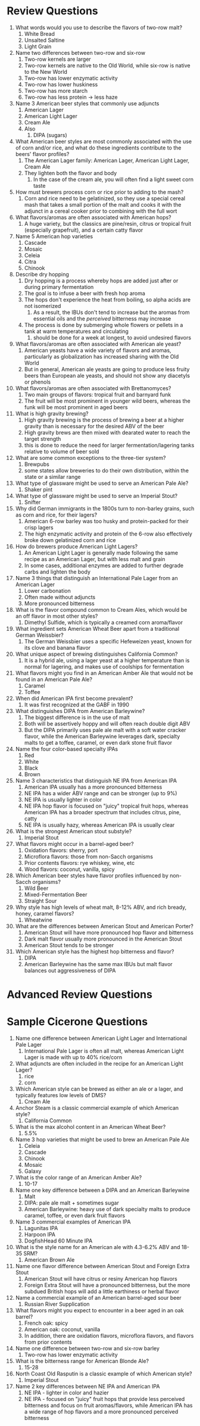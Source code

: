 # Review Questions

1. What words would you use to describe the flavors of two-row malt?
	1. White Bread
	2. Unsalted Saltine
	3. Light Grain
2. Name two differences between two-row and six-row
	1. Two-row kernels are larger
	2. Two-row kernels are native to the Old World, while six-row is native to the New World
	3. Two-row has lower enzymatic activity
	4. Two-row has lower huskiness
	5. Two-row has more starch
	6. Two-row has less protein -> less haze
3. Name 3 American beer styles that commonly use adjuncts
	1. American Lager
	2. American Light Lager
	3. Cream Ale
	4. Also
		1. DIPA (sugars)
4. What American beer styles are most commonly associated with the use of corn and/or rice, and what do these ingredients contribute to the beers' flavor profiles?
	1. The American Lager family: American Lager, American Light Lager, Cream Ale
	2. They lighten both the flavor and body
		1. In the case of the cream ale, you will often find a light sweet corn taste
5. How must brewers process corn or rice prior to adding to the mash?
	1. Corn and rice need to be gelatinized, so they use a special cereal mash that takes a small portion of the malt and cooks it with the adjunct in a cereal cooker prior to combining with the full wort
6. What flavors/aromas are often associated with American hops?
	1. A huge variety, but the classics are pine/resin, citrus or tropical fruit (especially grapefruit), and a certain catty flavor
7. Name 5 American hop varieties
	1. Cascade
	2. Mosaic
	3. Celeia
	4. Citra
	5. Chinook
8. Describe dry hopping
	1. Dry hopping is a process whereby hops are added just after or during primary fermentation
	2. The goal is to infuse a beer with fresh hop aroma
	3. The hops don't experience the heat from boiling, so alpha acids are not isomerized
		1. As a result, the IBUs don't tend to increase but the aromas from essential oils and the *perceived* bitterness may increase
	4. The process is done by submerging whole flowers or pellets in a tank at warm temperatures and circulating 
		1. should be done for a week at longest, to avoid undesired flavors
9. What flavors/aromas are often associated with American ale yeast?
	1. American yeasts have a wide variety of flavors and aromas, particularly as globalization has increased sharing with the Old World
	2. But in general, American ale yeasts are going to produce less fruity beers than European ale yeasts, and should not show any diacetyls or phenols
10. What flavors/aromas are often associated with Brettanomyces?
	1. Two main groups of flavors: tropical fruit and barnyard funk
	2. The fruit will be most prominent in younger wild beers, whereas the funk will be most prominent in aged beers
11. What is high gravity brewing?
	1. High gravity brewing is the process of brewing a beer at a higher gravity than is necessary for the desired ABV of the beer
	2. High gravity brews are then mixed with dearated water to reach the target strength
	3. this is done to reduce the need for larger fermentation/lagering tanks relative to volume of beer sold
12. What are some common exceptions to the three-tier system?
	1. Brewpubs
	2. some states allow breweries to do their own distribution, within the state or a similar range
13. What type of glassware might be used to serve an American Pale Ale?
	1. Shaker pint
14. What type of glassware might be used to serve an Imperial Stout?
	1. Snifter
15. Why did German immigrants in the 1800s turn to non-barley grains, such as corn and rice, for their lagers?
	1. American 6-row barley was too husky and protein-packed for their crisp lagers
	2. The high enzymatic activity and protein of the 6-row also effectively broke down gelatinized corn and rice
16. How do brewers produce American Light Lagers?
	1. An American Light Lager is generally made following the same recipe as an American Lager, but with less malt and grain
	2. In some cases, additional enzymes are added to further degrade carbs and lighten the body
17. Name 3 things that distinguish an International Pale Lager from an American Lager
	1. Lower carbonation
	2. Often made without adjuncts
	3. More pronounced bitterness
18. What is the flavor compound common to Cream Ales, which would be an off flavor in most other styles?
	1. Dimethyl Sulfide, which is typically a creamed corn aroma/flavor
19. What ingredient sets American Wheat Beer apart from a traditional German Weissbier?
	1. The German Weissbier uses a specific Hefeweizen yeast, known for its clove and banana flavor
20. What unique aspect of brewing distinguishes California Common?
	1. It is a hybrid ale, using a lager yeast at a higher temperature than is normal for lagering, and makes use of coolships for fermentation
21. What flavors might you find in an American Amber Ale that would not be found in an American Pale Ale?
	1. Caramel
	2. Toffee
22. When did American IPA first become prevalent?
	1. It was first recognized at the GABF in 1990
23. What distinguishes DIPA from American Barleywine?
	1. The biggest difference is in the use of malt
	2. Both will be assertively hoppy and will often reach double digit ABV
	3. But the DIPA primarily uses pale ale malt with a soft water cracker flavor, while the American Barleywine leverages dark, specialty malts to get a toffee, caramel, or even dark stone fruit flavor
24. Name the four color-based specialty IPAs
	1. Red
	2. White
	3. Black
	4. Brown
25. Name 3 characteristics that distinguish NE IPA from American IPA
	1. American IPA usually has a more pronounced bitterness
	2. NE IPA has a wider ABV range and can be stronger (up to 9%)
	3. NE IPA is usually lighter in color
	4. NE IPA hop flavor is focused on "juicy" tropical fruit hops, whereas American IPA has a broader spectrum that includes citrus, pine, catty
	5. NE IPA is usually hazy, whereas American IPA is usually clear
26. What is the strongest American stout substyle?
	1. Imperial Stout
27. What flavors might occur in a barrel-aged beer?
	1. Oxidation flavors: sherry, port
	2. Microflora flavors: those from non-Sacch organisms
	3. Prior contents flavors: rye whiskey, wine, etc
	4. Wood flavors: coconut, vanilla, spicy
28. Which American beer styles have flavor profiles influenced by non-Sacch organisms?
	1. Wild Beer
	2. Mixed-Fermentation Beer
	3. Straight Sour
29. Why style has high levels of wheat malt, 8-12% ABV, and rich bready, honey, caramel flavors?
	1. Wheatwine
30. What are the differences between American Stout and American Porter?
	1. American Stout will have more pronounced hop flavor and bitterness
	2. Dark malt flavor usually more pronounced in the American Stout
	3. American Stout tends to be stronger
31. Which American style has the highest hop bitterness and flavor?
	1. DIPA
	2. American Barleywine has the same max IBUs but malt flavor balances out aggressiveness of DIPA

# Advanced Review Questions

# Sample Cicerone Questions

1. Name one difference between American Light Lager and International Pale Lager
	1. International Pale Lager is often all malt, whereas American Light Lager is made with up to 40% rice/corn
2. What adjuncts are often included in the recipe for an American Light Lager?
	1. rice
	2. corn
3. Which American style can be brewed as either an ale or a lager, and typically features low levels of DMS?
	1. Cream Ale
4. Anchor Steam is a classic commercial example of which American style?
	1. California Common
5. What is the max alcohol content in an American Wheat Beer?
	1. 5.5%
6. Name 3 hop varieties that might be used to brew an American Pale Ale
	1. Celeia
	2. Cascade
	3. Chinook
	4. Mosaic
	5. Galaxy
7. What is the color range of an American Amber Ale?
	1. 10-17
8. Name one key difference between a DIPA and an American Barleywine
	1. Malt
	2. DIPA: pale ale malt + sometimes sugar
	3. American Barleywine: heavy use of dark specialty malts to produce caramel, toffee, or even dark fruit flavors
9. Name 3 commercial examples of American IPA
	1. Lagunitas IPA
	2. Harpoon IPA
	3. DogfishHead 60 Minute IPA
10. What is the style name for an American ale with 4.3-6.2% ABV and 18-35 SRM?
	1. American Brown Ale
11. Name one flavor difference between American Stout and Foreign Extra Stout
	1. American Stout will have citrus or resiny American hop flavors
	2. Foreign Extra Stout will have a pronounced bitterness, but the more subdued British hops will add a little earthiness or herbal flavor
12. Name a commercial example of an American barrel-aged sour beer
	1. Russian River Supplication
13. What flavors might you expect to encounter in a beer aged in an oak barrel?
	1. French oak: spicy
	2. American oak: coconut, vanilla
	3. In addition, there are oxidation flavors, microflora flavors, and flavors from prior contents
14. Name one difference between two-row and six-row barley
	1. Two-row has lower enzymatic activity
15. What is the bitterness range for American Blonde Ale?
	1. 15-28
16. North Coast Old Rasputin is a classic example of which American style?
	1. Imperial Stout
17. Name 2 key differences between NE IPA and American IPA
	1. NE IPA - lighter in color and hazier
	2. NE IPA - focused on "juicy" fruit hops that provide less perceived bitterness and focus on fruit aromas/flavors, while American IPA has a wide range of hop flavors and a more pronounced perceived bitterness